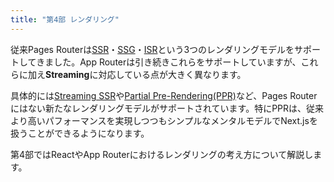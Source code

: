 ```yaml
---
title: "第4部 レンダリング"
---
```


従来Pages Routerは[SSR](https://nextjs.org/docs/pages/building-your-application/rendering/server-side-rendering)・[SSG](https://nextjs.org/docs/pages/building-your-application/rendering/static-site-generation)・[ISR](https://nextjs.org/docs/pages/building-your-application/data-fetching/incremental-static-regeneration)という3つのレンダリングモデルをサポートしてきました。App Routerは引き続きこれらをサポートしていますが、これらに加え**Streaming**に対応している点が大きく異なります。

具体的には[Streaming SSR](https://nextjs.org/docs/app/building-your-application/rendering/server-components#streaming)や[Partial Pre-Rendering(PPR)](https://nextjs.org/docs/app/api-reference/next-config-js/partial-prerendering)など、Pages Routerにはない新たなレンダリングモデルがサポートされています。特にPPRは、従来より高いパフォーマンスを実現しつつもシンプルなメンタルモデルでNext.jsを扱うことができるようになります。

第4部ではReactやApp Routerにおけるレンダリングの考え方について解説します。
